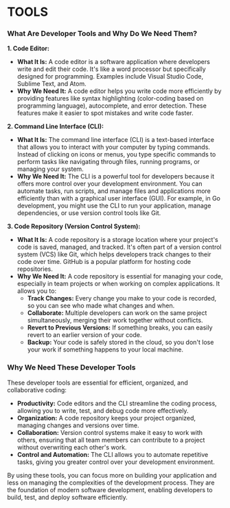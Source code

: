 # TOOLS

### **What Are Developer Tools and Why Do We Need Them?**

**1. Code Editor:**

- **What It Is:** A code editor is a software application where developers write and edit their code. It's like a word processor but specifically designed for programming. Examples include Visual Studio Code, Sublime Text, and Atom.
- **Why We Need It:** A code editor helps you write code more efficiently by providing features like syntax highlighting (color-coding based on programming language), autocomplete, and error detection. These features make it easier to spot mistakes and write code faster.

**2. Command Line Interface (CLI):**

- **What It Is:** The command line interface (CLI) is a text-based interface that allows you to interact with your computer by typing commands. Instead of clicking on icons or menus, you type specific commands to perform tasks like navigating through files, running programs, or managing your system.
- **Why We Need It:** The CLI is a powerful tool for developers because it offers more control over your development environment. You can automate tasks, run scripts, and manage files and applications more efficiently than with a graphical user interface (GUI). For example, in Go development, you might use the CLI to run your application, manage dependencies, or use version control tools like Git.

**3. Code Repository (Version Control System):**

- **What It Is:** A code repository is a storage location where your project's code is saved, managed, and tracked. It's often part of a version control system (VCS) like Git, which helps developers track changes to their code over time. GitHub is a popular platform for hosting code repositories.
- **Why We Need It:** A code repository is essential for managing your code, especially in team projects or when working on complex applications. It allows you to:
  - **Track Changes:** Every change you make to your code is recorded, so you can see who made what changes and when.
  - **Collaborate:** Multiple developers can work on the same project simultaneously, merging their work together without conflicts.
  - **Revert to Previous Versions:** If something breaks, you can easily revert to an earlier version of your code.
  - **Backup:** Your code is safely stored in the cloud, so you don't lose your work if something happens to your local machine.

### **Why We Need These Developer Tools**

These developer tools are essential for efficient, organized, and collaborative coding:

- **Productivity:** Code editors and the CLI streamline the coding process, allowing you to write, test, and debug code more effectively.
- **Organization:** A code repository keeps your project organized, managing changes and versions over time.
- **Collaboration:** Version control systems make it easy to work with others, ensuring that all team members can contribute to a project without overwriting each other's work.
- **Control and Automation:** The CLI allows you to automate repetitive tasks, giving you greater control over your development environment.

By using these tools, you can focus more on building your application and less on managing the complexities of the development process. They are the foundation of modern software development, enabling developers to build, test, and deploy software efficiently.

